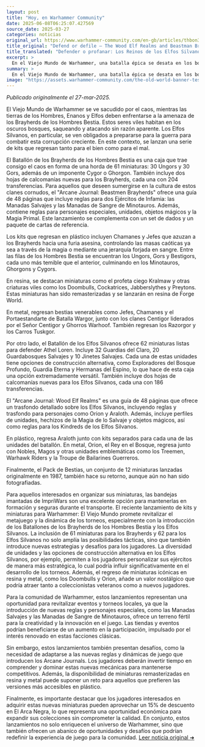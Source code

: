 ```yaml
---
layout: post
title: "Hoy, en Warhammer Community"
date: 2025-06-08T06:25:07.427569
source_date: 2025-03-27
categories: noticias
original_url: https://www.warhammer-community.com/en-gb/articles/thbon3tc/defend-or-defile-the-wood-elf-realms-and-beastman-brayherds-battle-for-the-forests-of-the-old-world/
title_original: "Defend or defile – The Wood Elf Realms and Beastman Brayherds battle for the forests of the Old World - Warhammer Community"
title_translated: "Defender o profanar: Los Reinos de los Elfos Silvanos y las Manadas de Bestias luchan por los bosques del Viejo Mundo"
excerpt: >
  En el Viejo Mundo de Warhammer, una batalla épica se desata en los bosques ancestrales. Los Reinos de los Elfos Silvanos se enfrentan a las Manadas de Bestias, criaturas oscuras que amenazan con corromper sus tierras sagradas. Con nuevos kits de miniaturas y guías detalladas, los jugadores pueden sumergirse en este conflicto lleno de magia y estrategia. ¿Defenderás la pureza de los bosques o te unirás al caos de las bestias? La elección es tuya en esta emocionante expansión del universo de Warhammer.
summary: >
  En el Viejo Mundo de Warhammer, una batalla épica se desata en los bosques ancestrales. Los Reinos de los Elfos Silvanos se enfrentan a las Manadas de Bestias, criaturas oscuras que amenazan con corromper sus tierras sagradas. Con nuevos kits de miniaturas y guías detalladas, los jugadores pueden sumergirse en este conflicto lleno de magia y estrategia. ¿Defenderás la pureza de los bosques o te unirás al caos de las bestias? La elección es tuya en esta emocionante expansión del universo de Warhammer.
image: "https://assets.warhammer-community.com/the-old-world-banner-test.jpg"
---
```


*Publicado originalmente el 27-mar-2025.*

El Viejo Mundo de Warhammer se ve sacudido por el caos, mientras las tierras de los Hombres, Enanos y Elfos deben enfrentarse a la amenaza de los Brayherds de los Hombres Bestia. Estos seres viles habitan en los oscuros bosques, saqueando y atacando sin razón aparente. Los Elfos Silvanos, en particular, se ven obligados a prepararse para la guerra para combatir esta corrupción creciente. En este contexto, se lanzan una serie de kits que regresan tanto para el bien como para el mal.

El Batallón de los Brayherds de los Hombres Bestia es una caja que trae consigo el caos en forma de una horda de 61 miniaturas: 30 Ungors y 30 Gors, además de un imponente Cygor o Ghorgon. También incluye dos hojas de calcomanías nuevas para los Brayherds, cada una con 204 transferencias. Para aquellos que deseen sumergirse en la cultura de estos clanes cornudos, el "Arcane Journal: Beastmen Brayherds" ofrece una guía de 48 páginas que incluye reglas para dos Ejércitos de Infamia: las Manadas Salvajes y las Manadas de Sangre de Minotauros. Además, contiene reglas para personajes especiales, unidades, objetos mágicos y la Magia Primal. Este lanzamiento se complementa con un set de dados y un paquete de cartas de referencia.

Los kits que regresan en plástico incluyen Chamanes y Jefes que azuzan a los Brayherds hacia una furia asesina, controlando las masas caóticas ya sea a través de la magia o mediante una jerarquía forjada en sangre. Entre las filas de los Hombres Bestia se encuentran los Ungors, Gors y Bestigors, cada uno más temible que el anterior, culminando en los Minotauros, Ghorgons y Cygors.

En resina, se destacan miniaturas como el profeta ciego Kralmaw y otras criaturas viles como los Doombulls, Cockatrices, Jabberslythes y Preytons. Estas miniaturas han sido remasterizadas y se lanzarán en resina de Forge World.

En metal, regresan bestias venerables como Jefes, Chamanes y el Portaestandarte de Batalla Wargor, junto con los clanes Centigor liderados por el Señor Centigor y Ghorros Warhoof. También regresan los Razorgor y los Carros Tuskgor.

Por otro lado, el Batallón de los Elfos Silvanos ofrece 62 miniaturas listas para defender Athel Loren. Incluye 32 Guardias del Claro, 20 Guardabosques Salvajes y 10 Jinetes Salvajes. Cada una de estas unidades tiene opciones de construcción alternativa, como Exploradores del Bosque Profundo, Guardia Eterna y Hermanas del Espino, lo que hace de esta caja una opción extremadamente versátil. También incluye dos hojas de calcomanías nuevas para los Elfos Silvanos, cada una con 186 transferencias.

El "Arcane Journal: Wood Elf Realms" es una guía de 48 páginas que ofrece un trasfondo detallado sobre los Elfos Silvanos, incluyendo reglas y trasfondo para personajes como Orion y Araloth. Además, incluye perfiles de unidades, hechizos de la Magia de lo Salvaje y objetos mágicos, así como reglas para los Kindreds de los Elfos Silvanos.

En plástico, regresa Araloth junto con kits separados para cada una de las unidades del batallón. En metal, Orion, el Rey en el Bosque, regresa junto con Nobles, Magos y otras unidades emblemáticas como los Treemen, Warhawk Riders y la Troupe de Bailarines Guerreros.

Finalmente, el Pack de Bestias, un conjunto de 12 miniaturas lanzadas originalmente en 1987, también hace su retorno, aunque aún no han sido fotografiadas. 

Para aquellos interesados en organizar sus miniaturas, las bandejas imantadas de ImpriWars son una excelente opción para mantenerlas en formación y seguras durante el transporte.
El reciente lanzamiento de kits y miniaturas para Warhammer: El Viejo Mundo promete revitalizar el metajuego y la dinámica de los torneos, especialmente con la introducción de los Batallones de los Brayherds de los Hombres Bestia y los Elfos Silvanos. La inclusión de 61 miniaturas para los Brayherds y 62 para los Elfos Silvanos no solo amplía las posibilidades tácticas, sino que también introduce nuevas estrategias y desafíos para los jugadores. La diversidad de unidades y las opciones de construcción alternativa en los Elfos Silvanos, por ejemplo, permiten a los jugadores personalizar sus ejércitos de manera más estratégica, lo cual podría influir significativamente en el desarrollo de los torneos. Además, el regreso de miniaturas icónicas en resina y metal, como los Doombulls y Orion, añade un valor nostálgico que podría atraer tanto a coleccionistas veteranos como a nuevos jugadores.

Para la comunidad de Warhammer, estos lanzamientos representan una oportunidad para revitalizar eventos y torneos locales, ya que la introducción de nuevas reglas y personajes especiales, como las Manadas Salvajes y las Manadas de Sangre de Minotauros, ofrece un terreno fértil para la creatividad y la innovación en el juego. Las tiendas y eventos podrían beneficiarse de un aumento en la participación, impulsado por el interés renovado en estas facciones clásicas.

Sin embargo, estos lanzamientos también presentan desafíos, como la necesidad de adaptarse a las nuevas reglas y dinámicas de juego que introducen los Arcane Journals. Los jugadores deberán invertir tiempo en comprender y dominar estas nuevas mecánicas para mantenerse competitivos. Además, la disponibilidad de miniaturas remasterizadas en resina y metal puede suponer un reto para aquellos que prefieren las versiones más accesibles en plástico.

Finalmente, es importante destacar que los jugadores interesados en adquirir estas nuevas miniaturas pueden aprovechar un 15% de descuento en El Arca Negra, lo que representa una oportunidad económica para expandir sus colecciones sin comprometer la calidad. En conjunto, estos lanzamientos no solo enriquecen el universo de Warhammer, sino que también ofrecen un abanico de oportunidades y desafíos que podrían redefinir la experiencia de juego para la comunidad.
[Leer noticia original ➜](https://www.warhammer-community.com/en-gb/articles/thbon3tc/defend-or-defile-the-wood-elf-realms-and-beastman-brayherds-battle-for-the-forests-of-the-old-world/)
